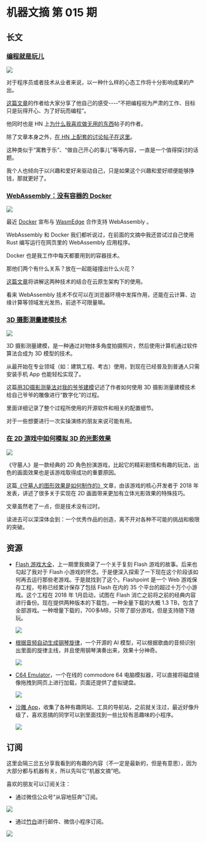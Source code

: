 # 机器文摘 第 015 期

## 长文
### [编程就是玩儿](https://austinhenley.com/blog/programmingasplay.html)
![](2023-01-03-13-43-13.png)

对于程序员或者技术从业者来说，以一种什么样的心态工作将十分影响成果的产出。

[这篇文章](https://austinhenley.com/blog/programmingasplay.html)的作者给大家分享了他自己的感受----“不把编程视为严肃的工作、目标只是玩得开心、为了好玩而编程”。

他同时也是 HN 上[为什么我喜欢做无用的东西](https://news.ycombinator.com/item?id=27256867)帖子的作者。

除了文章本身之外，[在 HN 上配套的讨论帖子在这里](https://news.ycombinator.com/item?id=34086416)。

这种类似于“寓教于乐”、“做自己开心的事儿”等等内容，一直是一个值得探讨的话题。

我个人也倾向于以兴趣和爱好来驱动自己，只是如果这个兴趣和爱好顺便能够挣钱，那就更好了。

### [WebAssembly：没有容器的 Docker](https://wasmlabs.dev/articles/docker-without-containers/)
![](2023-01-03-13-45-15.png)

最近 [Docker](https://www.docker.com) 宣布与 [WasmEdge](https://github.com/WasmEdge/Wasmedge) 合作支持 WebAssembly 。

WebAssembly 和 Docker 我们都听说过，在前面的文摘中我还尝试过自己使用 Rust 编写运行在网页里的 WebAssembly 应用程序。

Docker 也是我工作中每天都要用到的容器技术。

那他们两个有什么关系？放在一起能碰撞出什么火花？

[这篇文章](https://wasmlabs.dev/articles/docker-without-containers/)将讲解这两种技术的结合在云原生架构下的使用。

看来 WebAssembly 技术不仅可以在浏览器环境中发挥作用，还能在云计算、边缘计算等领域发光发热，前途不可限量嘛。

### [3D 摄影测量建模技术](https://www.jeffgeerling.com/blog/2021/modeling-my-grandpa-3d-photogrammetry)
![](2023-01-03-13-58-29.png)

3D 摄影测量建模，是一种通过对物体多角度拍摄照片，然后使用计算机通过软件算法合成为 3D 模型的技术。

从最开始在专业领域（如：建筑工程、考古）使用，到现在已经普及到普通人只需安装手机 App 也能轻松实现了。

这篇[用3D摄影测量法对我的爷爷建模](https://www.jeffgeerling.com/blog/2021/modeling-my-grandpa-3d-photogrammetry)记述了作者如何使用 3D 摄影测量建模技术给自己爷爷的雕像进行“数字化”的过程。

里面详细记录了整个过程所使用的开源软件和相关的配置细节。

对于一些想要进行一次实操演练的朋友来说可能有用。

### [在 2D 游戏中如何模拟 3D 的光影效果](https://www.gamedeveloper.com/programming/graveyard-keeper-how-the-graphics-effects-are-made)
![](2023-01-03-14-14-17.png)

《守墓人》是一款经典的 2D 角色扮演游戏，比起它的精彩剧情和有趣的玩法，出色的画面效果也是该游戏取得成功的重要原因。

这篇[《守墓人的图形效果是如何制作的》](https://www.gamedeveloper.com/programming/graveyard-keeper-how-the-graphics-effects-are-made)文章，由该游戏的核心开发者于 2018 年发表，讲述了很多关于实现在 2D 画面带来更加有立体光影效果的特殊技巧。

文章虽然老了一点，但是技术没有过时。

读进去可以深深体会到：一个优秀作品的创造，离不开对各种不可能的挑战和极限的突破。


## 资源
- [Flash 游戏大全](https://bluemaxima.org/flashpoint/)，上一期里我摘录了一个关于复刻 Flash 游戏的故事。后来也勾起了我对于 Flash 小游戏的怀念。于是便深入探索了一下现在这个阶段该如何再去运行那些老游戏。于是就找到了这个。Flashpoint 是一个 Web 游戏保存工程，号称已经累计保存了包括 Flash 在内的 35 个平台的超过十万个小游戏。这个工程在 2018 年 1月启动，试图在 Flash 消亡之前将之前的经典内容进行备份。现在提供两种版本的下载包，一种全量下载的大概 1.3 TB，包含了全部游戏。一种增量下载的，700多MB，只带了部分游戏，但是支持随下随玩。
  
  ![](2023-01-03-14-33-07.png)

- [根据音频自动生成钢琴旋律](https://sweetcocoa.github.io/pop2piano_samples/)，一个开源的 AI 模型，可以根据歌曲的音频识别出里面的旋律主线，并且使用钢琴演奏出来，效果十分神奇。
  
  ![](2023-01-03-14-41-36.png)

- [C64 Emulator](https://virtualconsoles.com/online-emulators/c64/)，一个在线的 commodore 64 电脑模拟器，可以直接将磁盘镜像拖拽到网页上进行加载，页面还提供了虚拟键盘。
  
  ![](2023-01-03-14-44-02.png)

- [沙雕 App](https://shadiao.pro/)，收集了各种有趣网站、工具的导航站，之前就关注过，最近好像升级了，喜欢恶搞的同学可以到里面找到一些比较有恶趣味的小程序。
  
  ![](2023-01-03-14-47-42.png)

## 订阅
这里会隔三岔五分享我看到的有趣的内容（不一定是最新的，但是有意思），因为大部分都与机器有关，所以先叫它“机器文摘”吧。

喜欢的朋友可以订阅关注：

- 通过微信公众号“从容地狂奔”订阅。

![](../weixin.jpg)

- 通过[竹白](https://zhubai.love/)进行邮件、微信小程序订阅。

![](../zhubai.jpg)